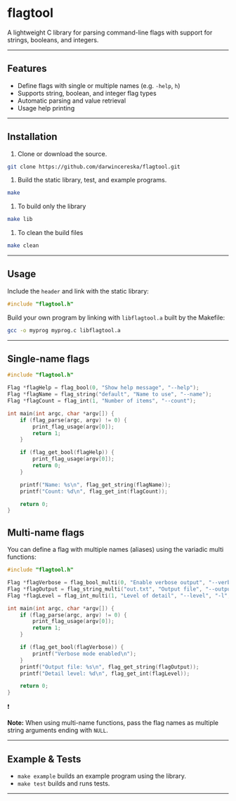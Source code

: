 # flagtool

A lightweight C library for parsing command-line flags with support for strings, booleans, and integers.

---

## Features

- Define flags with single or multiple names (e.g. `-help`, `h`)
- Supports string, boolean, and integer flag types
- Automatic parsing and value retrieval
- Usage help printing

---

## Installation

1. Clone or download the source.

```bash
git clone https://github.com/darwincereska/flagtool.git
```

1. Build the static library, test, and example programs.

```bash
make
```

1. To build only the library

```bash
make lib
```

1. To clean the build files

```bash
make clean
```

---

## Usage

Include the  `header` and link with the static library:

```c
#include "flagtool.h"
```

Build your own program by linking with `libflagtool.a` built by the Makefile:

```bash
gcc -o myprog myprog.c libflagtool.a
```

---

## Single-name flags

```c
#include "flagtool.h"

Flag *flagHelp = flag_bool(0, "Show help message", "--help");
Flag *flagName = flag_string("default", "Name to use", "--name");
Flag *flagCount = flag_int(1, "Number of items", "--count");

int main(int argc, char *argv[]) {
    if (flag_parse(argc, argv) != 0) {
        print_flag_usage(argv[0]);
        return 1;
    }

    if (flag_get_bool(flagHelp)) {
        print_flag_usage(argv[0]);
        return 0;
    }

    printf("Name: %s\n", flag_get_string(flagName));
    printf("Count: %d\n", flag_get_int(flagCount));

    return 0;
}
```

## Multi-name flags

You can define a flag with multiple names (aliases) using the variadic multi functions:

```c
#include "flagtool.h"

Flag *flagVerbose = flag_bool_multi(0, "Enable verbose output", "--verbose", "-v", NULL);
Flag *flagOutput = flag_string_multi("out.txt", "Output file", "--output", "-o", NULL);
Flag *flagLevel = flag_int_multi(1, "Level of detail", "--level", "-l", NULL);

int main(int argc, char *argv[]) {
    if (flag_parse(argc, argv) != 0) {
        print_flag_usage(argv[0]);
        return 1;
    }

    if (flag_get_bool(flagVerbose)) {
        printf("Verbose mode enabled\n");
    }
    printf("Output file: %s\n", flag_get_string(flagOutput));
    printf("Detail level: %d\n", flag_get_int(flagLevel));

    return 0;
}
```

<aside>
❗

**Note:** When using multi-name functions, pass the flag names as multiple string arguments ending with `NULL`.

</aside>

---

## Example & Tests

- `make example` builds an example program using the library.
- `make test` builds and runs tests.

---
